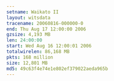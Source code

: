 ```yaml
---
setname: Waikato II
layout: witsdata
tracename: 20060816-000000-0
end: Thu Aug 17 12:00:00 2006
gzsize: 4,193 MB
len: 24:00:00
start: Wed Aug 16 12:00:01 2006
totalwirelen: 86,168 MB
pkts: 168 million
size: 12,801 MB
md5: 49c63f4e74e1e802ef379022aeda965b
---
```

